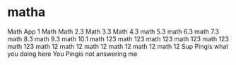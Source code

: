 # matha
Math App 1
Math
Math 2.3
Math 3.3
Math 4.3
math 5.3
math 6.3
math 7.3
math 8.3
math 9.3
math 10.1
math 123
math 123
math 123
math 123
math 123
math 123
math 12
math 12
math 12
math 12
math 12
math 12
Sup Pingis what you doing here
You Pingis not answering me 
